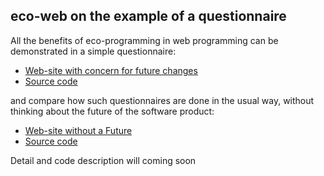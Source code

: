 ## eco-web on the example of a questionnaire


All the benefits of eco-programming in web programming can be demonstrated in a simple questionnaire:
- [Web-site with concern for future changes](http://evaclickfsm.pythonanywhere.com)
- [Source code](https://github.com/vrakitine/eco-programming-webfsm01)

and compare how such questionnaires are done in the usual way, without thinking about the future of the software product:
- [Web-site without a Future](http://evaclickwithoutfsm.pythonanywhere.com)
- [Source code](https://github.com/vrakitine/eco-programming-web-without-fsm)


Detail and code description will coming soon

